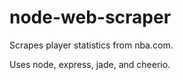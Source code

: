 node-web-scraper
================

Scrapes player statistics from nba.com.

Uses node, express, jade, and cheerio. 
